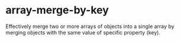 # array-merge-by-key
Effectively merge two or more arrays of objects into a single array by merging objects with the same value of specific property (key).
